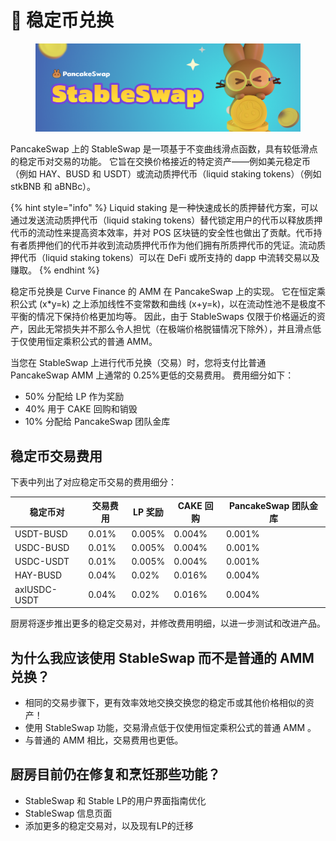 # 🔄 稳定币兑换

<figure><img src="../../.gitbook/assets/docs masthead (1) (1).png" alt=""><figcaption></figcaption></figure>

PancakeSwap 上的 StableSwap 是一项基于不变曲线滑点函数，具有较低滑点的稳定币对交易的功能。 它旨在交换价格接近的特定资产——例如美元稳定币（例如 HAY、BUSD 和 USDT）或流动质押代币（liquid staking tokens）（例如 stkBNB 和 aBNBc）。&#x20;

{% hint style="info" %}
Liquid staking 是一种快速成长的质押替代方案，可以通过发送流动质押代币（liquid staking tokens）替代锁定用户的代币以释放质押代币的流动性来提高资本效率，并对 POS 区块链的安全性也做出了贡献。代币持有者质押他们的代币并收到流动质押代币作为他们拥有所质押代币的凭证。流动质押代币（liquid staking tokens）可以在 DeFi 或所支持的 dapp 中流转交易以及赚取。
{% endhint %}

稳定币兑换是 Curve Finance 的 AMM 在 PancakeSwap 上的实现。 它在恒定乘积公式 (x\*y=k) 之上添加线性不变常数和曲线 (x+y=k)，以在流动性池不是极度不平衡的情况下保持价格更加均等。 因此，由于 StableSwaps 仅限于价格逼近的资产，因此无常损失并不那么令人担忧（在极端价格脱锚情况下除外），并且滑点低于仅使用恒定乘积公式的普通 AMM。&#x20;

当您在 StableSwap 上进行代币兑换（交易）时，您将支付比普通 PancakeSwap AMM 上通常的 0.25%更低的交易费用。 费用细分如下：

* 50% 分配给 LP 作为奖励&#x20;
* 40% 用于 CAKE 回购和销毁&#x20;
* 10% 分配给 PancakeSwap 团队金库&#x20;

## 稳定币交易费用

下表中列出了对应稳定币交易的费用细分：

| 稳定币对         | 交易费用  | LP 奖励  | CAKE 回购 | PancakeSwap 团队金库 |
| ------------ | ----- | ------ | ------- | ---------------- |
| USDT-BUSD    | 0.01% | 0.005% | 0.004%  | 0.001%           |
| USDC-BUSD    | 0.01% | 0.005% | 0.004%  | 0.001%           |
| USDC-USDT    | 0.01% | 0.005% | 0.004%  | 0.001%           |
| HAY-BUSD     | 0.04% | 0.02%  | 0.016%  | 0.004%           |
| axlUSDC-USDT | 0.04% | 0.02%  | 0.016%  | 0.004%           |

厨房将逐步推出更多的稳定交易对，并修改费用明细，以进一步测试和改进产品。

## 为什么我应该使用 StableSwap 而不是普通的 AMM 兑换？&#x20;

* 相同的交易步骤下，更有效率效地交换交换您的稳定币或其他价格相似的资产！
* 使用 StableSwap 功能，交易滑点低于仅使用恒定乘积公式的普通 AMM 。
* 与普通的 AMM 相比，交易费用也更低。

## 厨房目前仍在修复和烹饪那些功能？&#x20;

* StableSwap 和 Stable LP的用户界面指南优化
* StableSwap 信息页面&#x20;
* 添加更多的稳定交易对，以及现有LP的迁移


